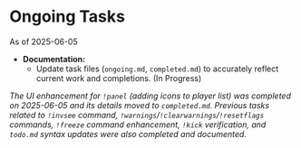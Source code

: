 # Ongoing Tasks

As of 2025-06-05

*   **Documentation:**
    *   Update task files (`ongoing.md`, `completed.md`) to accurately reflect current work and completions. (In Progress)

*The UI enhancement for `!panel` (adding icons to player list) was completed on 2025-06-05 and its details moved to `completed.md`.*
*Previous tasks related to `!invsee` command, `!warnings`/`!clearwarnings`/`!resetflags` commands, `!freeze` command enhancement, `!kick` verification, and `todo.md` syntax updates were also completed and documented.*
